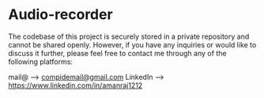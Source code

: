 # Audio-recorder

The codebase of this project is securely stored in a private repository and cannot be shared openly. However, if you have any inquiries or would like to discuss it further, please feel free to contact me through any of the following platforms:

mail@ --> compidemail@gmail.com LinkedIn --> https://www.linkedin.com/in/amanraj1212
